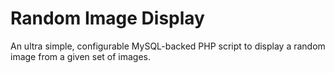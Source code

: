# Random Image Display

An ultra simple, configurable MySQL-backed PHP script to display a random image from a given set of images.
